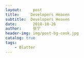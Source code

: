 ```yaml
---
layout:     post
title:     Developers Heaven
subtitle:  Developers Heaven
date:       2018-10-26
author:     张宁
header-img: img/post-bg-cook.jpg
catalog: true
tags:
    - Blatter
---
```

